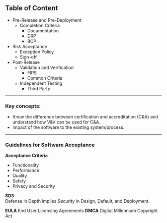 ## Table of Content

- Pre-Release and Pre-Deployment
	- Completion Criteria
		- Documentation
		- DRP
		- BCP
- Risk Acceptance
	- Exception Policy
	- Sign-off
- Post-Release
	- Validation and Verification
		- FIPS
		- Common Criteria
	- Independent Testing
		- Third Party

---

### Key concepts:
-   Know the difference between certification and accreditation (C&A) and understand how V&V can be used for C&A.
- Impact of the software to the existing system/process.

---
### Guidelines for Software Acceptance

**Acceptance Criteria**  
- Functionality
- Performance
- Quality
- Safety
- Privacy and Security

**SD3**  
Defense in Depth implies Security in Design, Default, and Deployment.

**EULA** End User Licensing Agreements
**DMCA** Digital Millennium Copyright Act


<!--stackedit_data:
eyJoaXN0b3J5IjpbMTM3NDU4MTg2OCwtNzQ3MDUzNjM0LC03Mz
I0NzI2MTgsLTE3NjIxNjAxOTksMjA3MzQyOTM0Myw2NzU4MTI5
NSwxNDA4OTQ4MjE4XX0=
-->